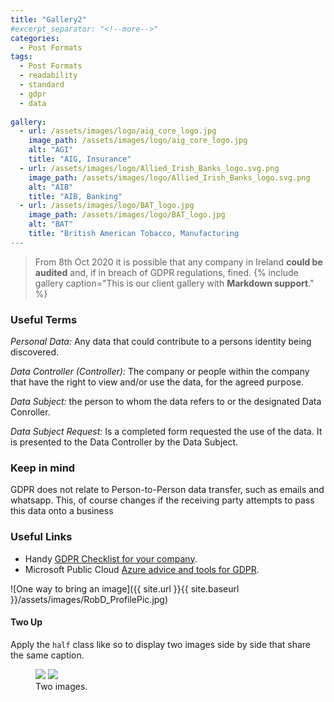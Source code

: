 ```yaml
---
title: "Gallery2"
#excerpt_separator: "<!--more-->"
categories:
  - Post Formats
tags:
  - Post Formats
  - readability
  - standard
  - gdpr
  - data
  
gallery:
  - url: /assets/images/logo/aig_core_logo.jpg
    image_path: /assets/images/logo/aig_core_logo.jpg
    alt: "AGI"
    title: "AIG, Insurance"
  - url: /assets/images/logo/Allied_Irish_Banks_logo.svg.png
    image_path: /assets/images/logo/Allied_Irish_Banks_logo.svg.png
    alt: "AIB"
    title: "AIB, Banking"
  - url: /assets/images/logo/BAT_logo.jpg
    image_path: /assets/images/logo/BAT_logo.jpg
    alt: "BAT"
    title: "British American Tobacco, Manufacturing
---
```


>From 8th Oct 2020 it is possible that any company in Ireland **could be audited** and, if in breach of GDPR regulations, fined.
{% include gallery caption="This is our client gallery with **Markdown support**." %}

### Useful Terms
*Personal Data:* Any data that could contribute to a persons identity being discovered.  

*Data Controller (Controller):* The company or people within the company that have the right to view and/or use the data, for the agreed purpose.

<i>Data Subject:</i> the person to whom the data refers to or the designated Data Conroller.

<i>Data Subject Request:</i> Is a completed form requested the use of the data. It is presented to the Data Controller by the Data Subject.

### Keep in mind
GDPR does not relate to Person-to-Person data transfer, such as emails and whatsapp. This, of course changes if the receiving party attempts to pass this data onto a business

### Useful Links

- Handy [GDPR Checklist for your company](https://gdpr.eu/checklist/).<br>
- Microsoft Public Cloud [Azure advice and tools for GDPR](https://azure.microsoft.com/en-in/blog/protecting-privacy-in-microsoft-azure-gdpr-azure-policy-updates/).

  
![One way to bring an image]({{ site.url }}{{ site.baseurl }}/assets/images/RobD_ProfilePic.jpg)   
#### Two Up

Apply the `half` class like so to display two images side by side that share the same caption.

<figure class="half">
	<a href="{{ site.url }}{{ site.baseurl }}/assets/images/foo-bar-identity-th.jpg"><img src="{{ site.url }}{{ site.baseurl }}/assets/images/foo-bar-identity-th.jpg"></a>
	<a href="http://placehold.it/1200x600.jpeg"><img src="http://placehold.it/600x300.jpg"></a>
	<figcaption>Two images.</figcaption>
</figure>

<img src="{{ site.url }}{{ site.baseurl }}/assets/images/foo-bar-identity-th.jpg" alt="" class="full">
